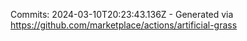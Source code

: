 Commits: 2024-03-10T20:23:43.136Z - Generated via https://github.com/marketplace/actions/artificial-grass
<br>
